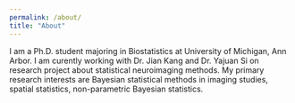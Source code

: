 ```yaml
---
permalink: /about/
title: "About"
---
```


I am a Ph.D. student majoring in Biostatistics at University of Michigan, Ann Arbor. I am curently working with Dr. Jian Kang and Dr. Yajuan Si on research project about statistical neuroimaging methods. My primary research interests are Bayesian statistical methods in imaging studies, spatial statistics, non-parametric Bayesian statistics. 

